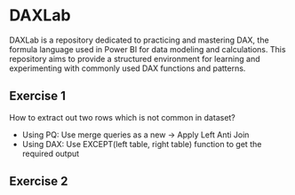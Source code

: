 # DAXLab
DAXLab is a repository dedicated to practicing and mastering DAX, the formula language used in Power BI for data modeling and calculations. This repository aims to provide a structured environment for learning and experimenting with commonly used DAX functions and patterns.  


## Exercise 1  
How to extract out two rows which is not common in dataset?  
- Using PQ: Use merge queries as a new -> Apply Left Anti Join
- Using DAX: Use EXCEPT(left table, right table) function to get the required output

## Exercise 2  
